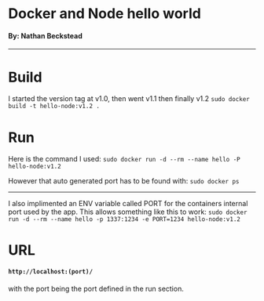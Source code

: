 # Docker and Node hello world
#### By: Nathan Beckstead

------------


# Build
I started the version tag at v1.0, then went v1.1 then finally v1.2
`sudo docker build -t hello-node:v1.2 .`


# Run
Here is the command I used:
`sudo docker run -d --rm --name hello -P hello-node:v1.2`

However that auto generated port has to be found with:
`sudo docker ps`



------------

I also implimented an ENV variable called PORT for the containers internal port used by the app.
This allows something like this to work:
`sudo docker run -d --rm --name hello -p 1337:1234 -e PORT=1234 hello-node:v1.2`

# URL
#### `http://localhost:(port)/`
with the port being the port defined in the run section.
